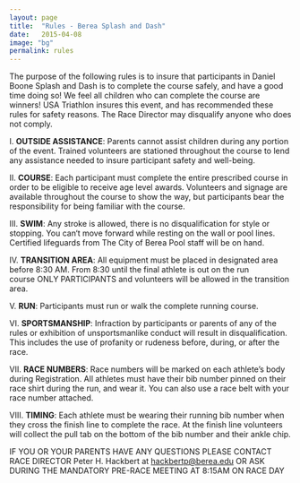 ```yaml
---
layout: page
title:  "Rules - Berea Splash and Dash"
date:   2015-04-08
image: "bg"
permalink: rules
---
```

The purpose of the following rules is to insure that participants in Daniel Boone Splash and Dash is to complete the course safely, and have a good time doing so! We feel all children who can complete the course are winners! USA Triathlon insures this event, and has recommended these rules for safety reasons. The Race Director may disqualify anyone who does not comply.

I. **OUTSIDE ASSISTANCE**: Parents cannot assist children during any portion of the event. Trained volunteers are stationed throughout the course to lend any assistance needed to insure participant safety and well-being.

II. **COURSE**: Each participant must complete the entire prescribed course in order to be eligible to receive age level awards. Volunteers and signage are available throughout the course to show the way, but participants bear the responsibility for being familiar with the course.

III. **SWIM**: Any stroke is allowed, there is no disqualification for style or stopping. You can‘t move forward while resting on the wall or pool lines. Certified lifeguards from The City of Berea Pool staff will be on hand.

IV. **TRANSITION AREA**: All equipment must be placed in designated area before 8:30 AM. From 8:30 until the final athlete is out on the run course ONLY PARTICIPANTS and volunteers will be allowed in the transition area. 

V. **RUN**: Participants must run or walk the complete running course.

VI. **SPORTSMANSHIP**: Infraction by participants or parents of any of the rules or exhibition of unsportsmanlike conduct will result in disqualification. This includes the use of profanity or rudeness before, during, or after the race.

VII. **RACE NUMBERS**: Race numbers will be marked on each athlete’s body during Registration. All athletes must have their bib number pinned on their race shirt during the run, and wear it. You can also use a race belt with your race number attached.

VIII. **TIMING**: Each athlete must be wearing their running bib number when they cross the finish line to complete the race. At the finish line volunteers will collect the pull tab on the bottom of the bib number and their ankle chip.

IF YOU OR YOUR PARENTS HAVE ANY QUESTIONS PLEASE CONTACT RACE DIRECTOR Peter H. Hackbert at hackbertp@berea.edu OR ASK DURING THE MANDATORY PRE-RACE MEETING AT 8:15AM ON RACE DAY
